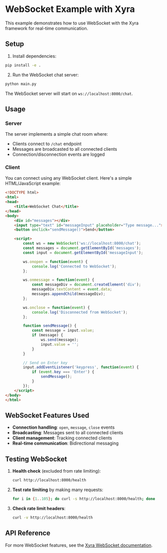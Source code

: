 # WebSocket Example with Xyra

This example demonstrates how to use WebSocket with the Xyra framework for real-time communication.

## Setup

1. Install dependencies:
```bash
pip install -e .
```

2. Run the WebSocket chat server:
```bash
python main.py
```

The WebSocket server will start on `ws://localhost:8000/chat`.

## Usage

### Server

The server implements a simple chat room where:
- Clients connect to `/chat` endpoint
- Messages are broadcasted to all connected clients
- Connection/disconnection events are logged

### Client

You can connect using any WebSocket client. Here's a simple HTML/JavaScript example:

```html
<!DOCTYPE html>
<html>
<head>
    <title>WebSocket Chat</title>
</head>
<body>
    <div id="messages"></div>
    <input type="text" id="messageInput" placeholder="Type message...">
    <button onclick="sendMessage()">Send</button>

    <script>
        const ws = new WebSocket('ws://localhost:8000/chat');
        const messages = document.getElementById('messages');
        const input = document.getElementById('messageInput');

        ws.onopen = function(event) {
            console.log('Connected to WebSocket');
        };

        ws.onmessage = function(event) {
            const messageDiv = document.createElement('div');
            messageDiv.textContent = event.data;
            messages.appendChild(messageDiv);
        };

        ws.onclose = function(event) {
            console.log('Disconnected from WebSocket');
        };

        function sendMessage() {
            const message = input.value;
            if (message) {
                ws.send(message);
                input.value = '';
            }
        }

        // Send on Enter key
        input.addEventListener('keypress', function(event) {
            if (event.key === 'Enter') {
                sendMessage();
            }
        });
    </script>
</body>
</html>
```

## WebSocket Features Used

- **Connection handling**: `open`, `message`, `close` events
- **Broadcasting**: Messages sent to all connected clients
- **Client management**: Tracking connected clients
- **Real-time communication**: Bidirectional messaging

## Testing WebSocket

1. **Health check** (excluded from rate limiting):
   ```bash
   curl http://localhost:8000/health
   ```

2. **Test rate limiting** by making many requests:
   ```bash
   for i in {1..105}; do curl -s http://localhost:8000/health; done
   ```

3. **Check rate limit headers**:
   ```bash
   curl -v http://localhost:8000/health
   ```

## API Reference

For more WebSocket features, see the [Xyra WebSocket documentation](https://github.com/xyra/framework/docs/websocket.md).